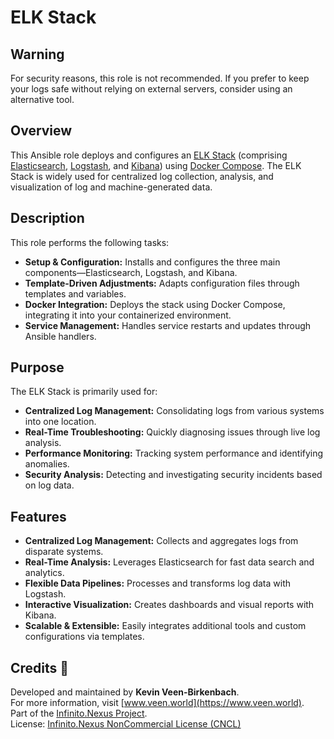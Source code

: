 # ELK Stack

## Warning
For security reasons, this role is not recommended. If you prefer to keep your logs safe without relying on external servers, consider using an alternative tool.

## Overview
This Ansible role deploys and configures an [ELK Stack](https://en.wikipedia.org/wiki/Elastic_stack) (comprising [Elasticsearch](https://en.wikipedia.org/wiki/Elasticsearch), [Logstash](https://en.wikipedia.org/wiki/Elastic_stack), and [Kibana](https://en.wikipedia.org/wiki/Kibana)) using [Docker Compose](https://en.wikipedia.org/wiki/Docker_Compose). The ELK Stack is widely used for centralized log collection, analysis, and visualization of log and machine-generated data.

## Description
This role performs the following tasks:
- **Setup & Configuration:** Installs and configures the three main components—Elasticsearch, Logstash, and Kibana.
- **Template-Driven Adjustments:** Adapts configuration files through templates and variables.
- **Docker Integration:** Deploys the stack using Docker Compose, integrating it into your containerized environment.
- **Service Management:** Handles service restarts and updates through Ansible handlers.

## Purpose
The ELK Stack is primarily used for:
- **Centralized Log Management:** Consolidating logs from various systems into one location.
- **Real-Time Troubleshooting:** Quickly diagnosing issues through live log analysis.
- **Performance Monitoring:** Tracking system performance and identifying anomalies.
- **Security Analysis:** Detecting and investigating security incidents based on log data.

## Features
- **Centralized Log Management:** Collects and aggregates logs from disparate systems.
- **Real-Time Analysis:** Leverages Elasticsearch for fast data search and analytics.
- **Flexible Data Pipelines:** Processes and transforms log data with Logstash.
- **Interactive Visualization:** Creates dashboards and visual reports with Kibana.
- **Scalable & Extensible:** Easily integrates additional tools and custom configurations via templates.

## Credits 📝
Developed and maintained by **Kevin Veen-Birkenbach**.  
For more information, visit [www.veen.world](https://www.veen.world).  
Part of the [Infinito.Nexus Project](https://github.com/kevinveenbirkenbach/infinito-nexus).  
License: [Infinito.Nexus NonCommercial License (CNCL)](https://s.veen.world/cncl)